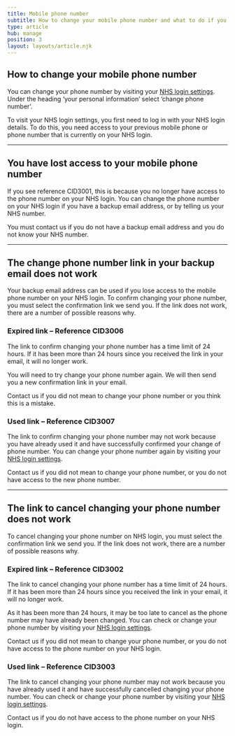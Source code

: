 ```yaml
---
title: Mobile phone number
subtitle: How to change your mobile phone number and what to do if you have problems.
type: article
hub: manage
position: 3
layout: layouts/article.njk
---
```


## How to change your mobile phone number

You can change your phone number by visiting your [NHS login settings](https://settings.login.nhs.uk/ "NHS login settings"). Under the heading ‘your personal information’ select ‘change phone number’.

To visit your NHS login settings, you first need to log in with your NHS login details. To do this, you need access to your previous mobile phone or phone number that is currently on your NHS login.

***

## You have lost access to your mobile phone number

If you see reference CID3001, this is because you no longer have access to the phone number on your NHS login. You can change the phone number on your NHS login if you have a backup email address, or by telling us your NHS number.

You must contact us if you do not have a backup email address and you do not know your NHS number.

***

## The change phone number link in your backup email does not work

Your backup email address can be used if you lose access to the mobile phone number on your NHS login. To confirm changing your phone number, you must select the confirmation link we send you. If the link does not work, there are a number of possible reasons why.

### Expired link – Reference CID3006

The link to confirm changing your phone number has a time limit of 24 hours. If it has been more than 24 hours since you received the link in your email, it will no longer work.

You will need to try change your phone number again. We will then send you a new confirmation link in your email.

Contact us if you did not mean to change your phone number or you think this is a mistake.

### Used link – Reference CID3007

The link to confirm changing your phone number may not work because you have already used it and have successfully confirmed your change of phone number. You can change your phone number again by visiting your [NHS login settings](https://settings.login.nhs.uk/ "NHS login settings").

Contact us if you did not mean to change your phone number, or you do not have access to the new phone number.

***

## The link to cancel changing your phone number does not work

To cancel changing your phone number on NHS login, you must select the confirmation link we send you. If the link does not work, there are a number of possible reasons why.

### Expired link – Reference CID3002

The link to cancel changing your phone number has a time limit of 24 hours. If it has been more than 24 hours since you received the link in your email, it will no longer work.

As it has been more than 24 hours, it may be too late to cancel as the phone number may have already been changed. You can check or change your phone number by visiting your [NHS login settings](https://settings.login.nhs.uk/ "NHS login settings").

Contact us if you did not mean to change your phone number, or you do not have access to the phone number on your NHS login.

### Used link – Reference CID3003

The link to cancel changing your phone number may not work because you have already used it and have successfully cancelled changing your phone number. You can check or change your phone number by visiting your [NHS login settings](https://settings.login.nhs.uk/ "NHS login settings").

Contact us if you do not have access to the phone number on your NHS login.